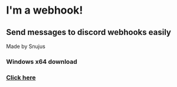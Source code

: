 # I'm a webhook!
## Send messages to discord webhooks easily
Made by Snujus

### Windows x64 download
### [Click here](https://github.com/snuius/im_a_webhook/raw/refs/heads/main/Release/webhook_win-64.exe)
